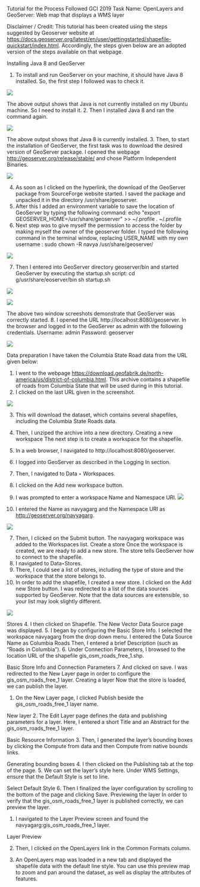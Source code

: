 Tutorial for the Process Followed
GCI 2019 Task Name: OpenLayers and GeoServer: Web map that displays a WMS layer


Disclaimer / Credit: This tutorial has been created using the steps suggested by Geoserver website at https://docs.geoserver.org/latest/en/user/gettingstarted/shapefile-quickstart/index.html. Accordingly, the steps given below are an adopted version of the steps available on that webpage.


Installing Java 8 and GeoServer
1. To install and run GeoServer on your machine, it should have Java 8 installed. So, the first step I followed was to check it.

![](https://github.com/navgarg/gci-2019/blob/master/GeoServer-WMS/Images/1.png)

The above output shows that Java is not currently installed on my Ubuntu machine. So I need to install it.
2. Then I installed Java 8 and ran the command again.

![](https://github.com/navgarg/gci-2019/blob/master/GeoServer-WMS/Images/1_1.png)

The above output shows that Java 8 is currently installed.
3. Then, to start the installation of GeoServer, the first task was to download the desired version of GeoServer package. I opened the webpage http://geoserver.org/release/stable/ and chose Platform Independent Binaries.

![](https://github.com/navgarg/gci-2019/blob/master/GeoServer-WMS/Images/2_2.png)

4. As soon as I clicked on the hyperlink, the download of the GeoServer package from SourceForge website started. I saved the package and unpacked it in the directory  /usr/share/geoserver.
5. After this I added an environment variable to save the location of GeoServer by typing the following command:
echo "export GEOSERVER_HOME=/usr/share/geoserver" >> ~/.profile
. ~/.profile
6. Next step was to give myself the permission to access the folder by making myself the owner of the geoserver folder. I typed the following command in the terminal window, replacing USER_NAME with my own username :
sudo chown -R navya /usr/share/geoserver/

![](https://github.com/navgarg/gci-2019/blob/master/GeoServer-WMS/Images/3.png)

7. Then I entered into GeoServer directory geoserver/bin and started GeoServer by executing the startup.sh script:
cd g/usr/share/eoserver/bin
sh startup.sh

![](https://github.com/navgarg/gci-2019/blob/master/GeoServer-WMS/Images/4.png)

![](https://github.com/navgarg/gci-2019/blob/master/GeoServer-WMS/Images/5.png)

The above two window screeshots demonstrate that GeoServer was correctly started.
8. I opened the URL http://localhost:8080/geoserver. In the browser and logged in to the GeoServer as admin with the following credentials.
Username: admin
Password: geoserver
 
![](https://github.com/navgarg/gci-2019/blob/master/GeoServer-WMS/Images/geoserver2.png)

Data preparation
I have taken the Columbia State Road data from the URL given below:
1. I went to the webpage https://download.geofabrik.de/north-america/us/district-of-columbia.html. This archive contains a shapefile of roads from Columbia State that will be used during in this tutorial.
2. I clicked on the last URL given in the screenshot.

![](https://github.com/navgarg/gci-2019/blob/master/GeoServer-WMS/Images/0000.png)

3. This will download the dataset, which contains several shapefiles, including the Columbia State Roads data.
4. Then, I unziped the archive into a new directory.
Creating a new workspace
The next step is to create a workspace for the shapefile. 
1. In a web browser, I navigated to http://localhost:8080/geoserver.
2. I logged into GeoServer as described in the Logging In section.
3. Then, I navigated to Data ‣ Workspaces.

4. I clicked on the Add new workspace button.
5. I was prompted to enter a workspace Name and Namespace URI.
![](https://github.com/navgarg/gci-2019/blob/master/GeoServer-WMS/Images/geoserver4.png)
 
6. I entered the Name as navyagarg and the Namespace URI as http://geoserver.org/navyagarg.

![](https://github.com/navgarg/gci-2019/blob/master/GeoServer-WMS/Images/geoserver5.png)

7. Then, I clicked on the Submit button. The navyagarg workspace was added to the Workspaces list.
Create a store
Once the workspace is created, we are ready to add a new store. The store tells GeoServer how to connect to the shapefile.
1. I navigated to Data‣Stores.
2. There, I could see a list of stores, including the type of store and the workspace that the store belongs to.
3. In order to add the shapefile, I created a new store. I clicked on the Add new Store button. I was redirected to a list of the data sources supported by GeoServer. 
Note that the data sources are extensible, so your list may look slightly different.
 
 ![](https://github.com/navgarg/gci-2019/blob/master/GeoServer-WMS/Images/geoserver6.png)
 
Stores
4. I then clicked on Shapefile. The New Vector Data Source page was displayed.
5. I began by configuring the Basic Store Info.
I selected the workspace navyagarg from the drop down menu. 
I entered the Data Source Name as Columbia Roads 
Then, I entered a brief Description (such as “Roads in Columbia”). 
6. Under Connection Parameters, I browsed to the location URL of the shapefile gis_osm_roads_free_1.shp.
 
Basic Store Info and Connection Parameters
7. And clicked on save. I was redirected to the New Layer page in order to configure the gis_osm_roads_free_1 layer.
Creating a layer
Now that the store is loaded, we can publish the layer.
1. On the New Layer page, I clicked Publish beside the gis_osm_roads_free_1 layer name.
 
New layer
2. The Edit Layer page defines the data and publishing parameters for a layer. Here, I entered a short Title and an Abstract for the gis_osm_roads_free_1 layer.
 
Basic Resource Information
3. Then, I generated the layer’s bounding boxes by clicking the Compute from data and then Compute from native bounds links.
 
Generating bounding boxes
4. I then clicked on the Publishing tab at the top of the page.
5. We can set the layer’s style here. Under WMS Settings, ensure that the Default Style is set to line.
 
Select Default Style
6. Then I finalized the layer configuration by scrolling to the bottom of the page and clicking Save.
Previewing the layer
In order to verify that the gis_osm_roads_free_1 layer is published correctly, we can preview the layer.
1. I navigated to the Layer Preview screen and found the navyagarg:gis_osm_roads_free_1 layer.
 
Layer Preview

2. Then, I clicked on the OpenLayers link in the Common Formats column.

3. An OpenLayers map was loaded in a new tab and displayed the shapefile data with the default line style. 
You can use this preview map to zoom and pan around the dataset, as well as display the attributes of features.
 
